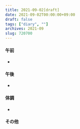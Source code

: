 ```yaml
---
title: 2021-09-02[draft]
date: 2021-09-02T00:00:00+09:00
draft: false
tags: ["diary", ""]
archives: 2021-09
slug: 720700
---
```

#### 午前
- 
#### 午後
- 
#### 体調
- 
#### その他